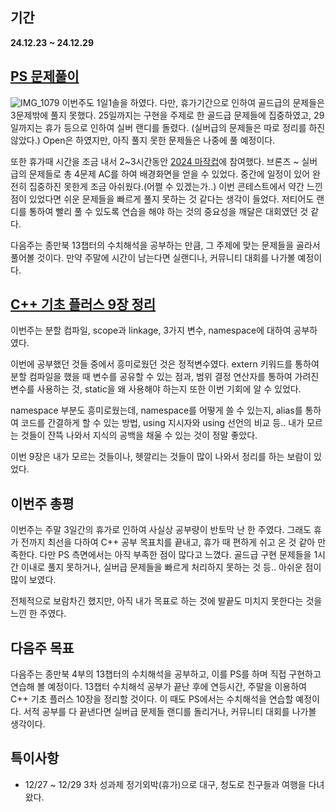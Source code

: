 ## 기간
**24.12.23 ~ 24.12.29**

## [PS 문제풀이](https://berry-fisher-f89.notion.site/15d326d21c2c80b1aef9ccf5b525a68b?v=c8034750b12644c7a600e4bdacb823a0&pvs=4)
![IMG_1079](https://github.com/user-attachments/assets/f438ddb6-201e-4a9e-9c52-9f168cb419cc)
이번주도 1일1솔을 하였다. 다만, 휴가기간으로 인하여 골드급의 문제들은 3문제밖에 풀지 못했다. 25일까지는 구현을 주제로 한 골드급 문제들에 집중하였고, 
29일까지는 휴가 등으로 인하여 실버 랜디를 돌렸다. (실버급의 문제들은 따로 정리를 하진 않았다.) Open은 하였지만, 아직 풀지 못한 문제들은 나중에 풀 예정이다.

또한 휴가때 시간을 조금 내서 2~3시간동안 [2024 마작컵](https://www.acmicpc.net/contest/view/1413)에 참여했다. 브론즈 ~ 실버 급의 문제들로 총 4문제 AC를 하여 배경화면을 얻을 수 있었다. 
중간에 일정이 있어 완전히 집중하진 못한게 조금 아쉬웠다.(어쩔 수 있겠는가..) 이번 콘테스트에서 약간 느낀 점이 있었다면 쉬운 문제들을 빠르게 풀지 못하는 것 같다는 생각이 들었다. 
저티어도 랜디를 통하여 빨리 풀 수 있도록 연습을 해야 하는 것의 중요성을 깨달은 대회였던 것 같다.

다음주는 종만북 13챕터의 수치해석을 공부하는 만큼, 그 주제에 맞는 문제들을 골라서 풀어볼 것이다. 만약 주말에 시간이 남는다면 실랜디나, 커뮤니티 대회를 나가볼 예정이다.

## [C++ 기초 플러스 9장 정리](https://berry-fisher-f89.notion.site/9-163326d21c2c8096b466de5f1ac36d63?pvs=4)
이번주는 분할 컴파일, scope과 linkage, 3가지 변수, namespace에 대하여 공부하였다. 

이번에 공부했던 것들 중에서 흥미로웠던 것은 정적변수였다. extern 키워드를 통하여 분할 컴파일을 했을 때 변수를 공유할 수 있는 점과, 
범위 결정 연산자를 통하여 가려진 변수를 사용하는 것, static을 왜 사용해야 하는지 또한 이번 기회에 알 수 있었다.

namespace 부분도 흥미로웠는데, namespace를 어떻게 쓸 수 있는지, alias를 통하여 코드를 간결하게 할 수 있는 방법, using 지시자와 using 선언의 비교 등.. 
내가 모르는 것들이 잔뜩 나와서 지식의 공백을 채울 수 있는 것이 정말 좋았다.

이번 9장은 내가 모르는 것들이나, 헷깔리는 것들이 많이 나와서 정리를 하는 보람이 있었다.

## 이번주 총평
이번주는 주말 3일간의 휴가로 인하여 사실상 공부량이 반토막 난 한 주였다.
그래도 휴가 전까지 최선을 다하여 C++ 공부 목표치를 끝내고, 휴가 때 편하게 쉬고 온 것 같아 만족한다.
다만 PS 측면에서는 아직 부족한 점이 많다고 느꼈다. 골드급 구현 문제들을 1시간 이내로 풀지 못하거나, 실버급 문제들을 빠르게 처리하지 못하는 것 등.. 아쉬운 점이 많이 보였다.

전체적으로 보람차긴 했지만, 아직 내가 목표로 하는 것에 발끝도 미치지 못한다는 것을 느낀 한 주였다.

## 다음주 목표
다음주는 종만북 4부의 13챕터의 수치해석을 공부하고, 이를 PS를 하며 직접 구현하고 연습해 볼 예정이다.
13챕터 수치해석 공부가 끝난 후에 연등시간, 주말을 이용하여 C++ 기초 플러스 10장을 정리할 것이다. 이 때도 PS에서는 수치해석을 연습할 예정이다.
서적 공부를 다 끝낸다면 실버급 문제들 랜디를 돌리거나, 커뮤니티 대회를 나가볼 생각이다.

## 특이사항
- 12/27 ~ 12/29 3차 성과제 정기외박(휴가)으로 대구, 청도로 친구들과 여행을 다녀왔다.
